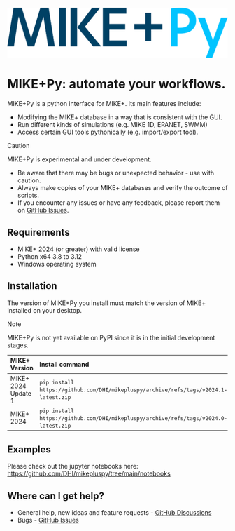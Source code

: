 ![logo](https://raw.githubusercontent.com/DHI/mikepluspy/main/images/logo/mikeplus-py.svg)
# MIKE+Py: automate your workflows.

MIKE+Py is a python interface for MIKE+. Its main features include:
* Modifying the MIKE+ database in a way that is consistent with the GUI.
* Run different kinds of simulations (e.g. MIKE 1D, EPANET, SWMM)
* Access certain GUI tools pythonically (e.g. import/export tool).

> [!CAUTION]
> MIKE+Py is experimental and under development.
> * Be aware that there may be bugs or unexpected behavior - use with caution.
> * Always make copies of your MIKE+ databases and verify the outcome of scripts.
> * If you encounter any issues or have any feedback, please report them on [GitHub Issues](https://github.com/DHI/mikepluspy/issues).

## Requirements
* MIKE+ 2024 (or greater) with valid license
* Python x64 3.8 to 3.12
* Windows operating system

## Installation

The version of MIKE+Py you install must match the version of MIKE+ installed on your desktop. 

> [!NOTE]
> MIKE+Py is not yet available on PyPI since it is in the initial development stages.

| MIKE+ Version | Install command|
|:--------------|:---------------|
| MIKE+ 2024 Update 1 | `pip install https://github.com/DHI/mikepluspy/archive/refs/tags/v2024.1-latest.zip` |
| MIKE+ 2024 | `pip install https://github.com/DHI/mikepluspy/archive/refs/tags/v2024.0-latest.zip` |


## Examples
Please check out the jupyter notebooks here: https://github.com/DHI/mikepluspy/tree/main/notebooks

## Where can I get help?
* General help, new ideas and feature requests - [GitHub Discussions](http://github.com/DHI/mikepluspy/discussions) 
* Bugs - [GitHub Issues](https://github.com/DHI/mikepluspy/issues) 